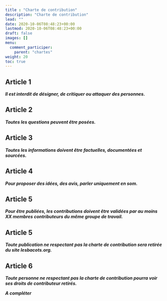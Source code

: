 ```yaml
---
title : "Charte de contribution"
description: "Charte de contribution"
lead: ""
date: 2020-10-06T08:48:23+00:00
lastmod: 2020-10-06T08:48:23+00:00
draft: false
images: []
menu:
  comment_participer:
    parent: "chartes"
weight: 20
toc: true
---
```


## Article 1

***Il est interdit de désigner, de critiquer ou attaquer des personnes.***

## Article 2

***Toutes les questions peuvent être posées.***

## Article 3 

***Toutes les informations doivent être factuelles, documentées et sourcées.***

## Article 4

***Pour proposer des idées, des avis, parler uniquement en som.***

## Article 5

***Pour être publiées, les contributions doivent être validées par au moins XX membres contributeurs du même groupe de travail.***

## Article 5

***Toute publication ne respectant pas la charte de contribution sera retirée du site lesbacots.org.***

## Article 6

***Toute personne ne respectant pas la charte de contribution pourra voir ses droits de contributeur retirés.***

***A compléter***
